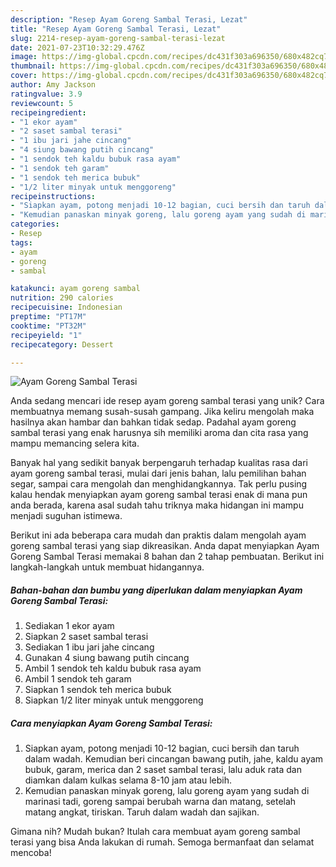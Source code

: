 ```yaml
---
description: "Resep Ayam Goreng Sambal Terasi, Lezat"
title: "Resep Ayam Goreng Sambal Terasi, Lezat"
slug: 2214-resep-ayam-goreng-sambal-terasi-lezat
date: 2021-07-23T10:32:29.476Z
image: https://img-global.cpcdn.com/recipes/dc431f303a696350/680x482cq70/ayam-goreng-sambal-terasi-foto-resep-utama.jpg
thumbnail: https://img-global.cpcdn.com/recipes/dc431f303a696350/680x482cq70/ayam-goreng-sambal-terasi-foto-resep-utama.jpg
cover: https://img-global.cpcdn.com/recipes/dc431f303a696350/680x482cq70/ayam-goreng-sambal-terasi-foto-resep-utama.jpg
author: Amy Jackson
ratingvalue: 3.9
reviewcount: 5
recipeingredient:
- "1 ekor ayam"
- "2 saset sambal terasi"
- "1 ibu jari jahe cincang"
- "4 siung bawang putih cincang"
- "1 sendok teh kaldu bubuk rasa ayam"
- "1 sendok teh garam"
- "1 sendok teh merica bubuk"
- "1/2 liter minyak untuk menggoreng"
recipeinstructions:
- "Siapkan ayam, potong menjadi 10-12 bagian, cuci bersih dan taruh dalam wadah. Kemudian beri cincangan bawang putih, jahe, kaldu ayam bubuk, garam, merica dan 2 saset sambal terasi, lalu aduk rata dan diamkan dalam kulkas selama 8-10 jam atau lebih."
- "Kemudian panaskan minyak goreng, lalu goreng ayam yang sudah di marinasi tadi, goreng sampai berubah warna dan matang, setelah matang angkat, tiriskan. Taruh dalam wadah dan sajikan."
categories:
- Resep
tags:
- ayam
- goreng
- sambal

katakunci: ayam goreng sambal 
nutrition: 290 calories
recipecuisine: Indonesian
preptime: "PT17M"
cooktime: "PT32M"
recipeyield: "1"
recipecategory: Dessert

---
```



![Ayam Goreng Sambal Terasi](https://img-global.cpcdn.com/recipes/dc431f303a696350/680x482cq70/ayam-goreng-sambal-terasi-foto-resep-utama.jpg)

Anda sedang mencari ide resep ayam goreng sambal terasi yang unik? Cara membuatnya memang susah-susah gampang. Jika keliru mengolah maka hasilnya akan hambar dan bahkan tidak sedap. Padahal ayam goreng sambal terasi yang enak harusnya sih memiliki aroma dan cita rasa yang mampu memancing selera kita.

Banyak hal yang sedikit banyak berpengaruh terhadap kualitas rasa dari ayam goreng sambal terasi, mulai dari jenis bahan, lalu pemilihan bahan segar, sampai cara mengolah dan menghidangkannya. Tak perlu pusing kalau hendak menyiapkan ayam goreng sambal terasi enak di mana pun anda berada, karena asal sudah tahu triknya maka hidangan ini mampu menjadi suguhan istimewa.




Berikut ini ada beberapa cara mudah dan praktis dalam mengolah ayam goreng sambal terasi yang siap dikreasikan. Anda dapat menyiapkan Ayam Goreng Sambal Terasi memakai 8 bahan dan 2 tahap pembuatan. Berikut ini langkah-langkah untuk membuat hidangannya.

<!--inarticleads1-->

##### Bahan-bahan dan bumbu yang diperlukan dalam menyiapkan Ayam Goreng Sambal Terasi:

1. Sediakan 1 ekor ayam
1. Siapkan 2 saset sambal terasi
1. Sediakan 1 ibu jari jahe cincang
1. Gunakan 4 siung bawang putih cincang
1. Ambil 1 sendok teh kaldu bubuk rasa ayam
1. Ambil 1 sendok teh garam
1. Siapkan 1 sendok teh merica bubuk
1. Siapkan 1/2 liter minyak untuk menggoreng




<!--inarticleads2-->

##### Cara menyiapkan Ayam Goreng Sambal Terasi:

1. Siapkan ayam, potong menjadi 10-12 bagian, cuci bersih dan taruh dalam wadah. Kemudian beri cincangan bawang putih, jahe, kaldu ayam bubuk, garam, merica dan 2 saset sambal terasi, lalu aduk rata dan diamkan dalam kulkas selama 8-10 jam atau lebih.
1. Kemudian panaskan minyak goreng, lalu goreng ayam yang sudah di marinasi tadi, goreng sampai berubah warna dan matang, setelah matang angkat, tiriskan. Taruh dalam wadah dan sajikan.




Gimana nih? Mudah bukan? Itulah cara membuat ayam goreng sambal terasi yang bisa Anda lakukan di rumah. Semoga bermanfaat dan selamat mencoba!
